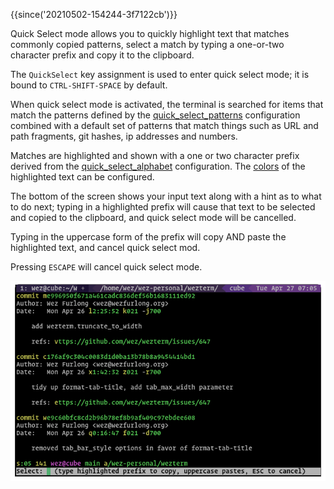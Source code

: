 {{since('20210502-154244-3f7122cb')}}

Quick Select mode allows you to quickly highlight text that matches
commonly copied patterns, select a match by typing a one-or-two character
prefix and copy it to the clipboard.

The `QuickSelect` key assignment is used to enter quick select mode; it is
bound to `CTRL-SHIFT-SPACE` by default.

When quick select mode is activated, the terminal is searched for items that
match the patterns defined by the
[quick_select_patterns](config/lua/config/quick_select_patterns.md)
configuration combined with a default set of patterns that match things such as
URL and path fragments, git hashes, ip addresses and numbers.

Matches are highlighted and shown with a one or two character prefix derived
from the [quick_select_alphabet](config/lua/config/quick_select_alphabet.md)
configuration. The [colors](config/appearance.md#defining-your-own-colors)
of the highlighted text can be configured.

The bottom of the screen shows your input text along with a hint as to what to
do next; typing in a highlighted prefix will cause that text to be selected and
copied to the clipboard, and quick select mode will be cancelled.

Typing in the uppercase form of the prefix will copy AND paste the highlighted
text, and cancel quick select mod.

Pressing `ESCAPE` will cancel quick select mode.

![Screenshot demonstrating the quickselect text highlights](screenshots/weenyterm-quick-select.png)
